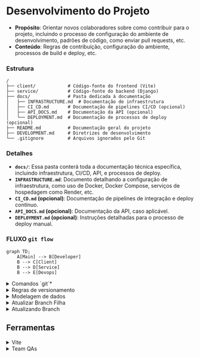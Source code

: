 # Desenvolvimento do Projeto

- **Propósito**: Orientar novos colaboradores sobre como contribuir para o projeto, incluindo o processo de configuração do ambiente de desenvolvimento, padrões de código, como enviar pull requests, etc.
- **Conteúdo**: Regras de contribuição, configuração do ambiente, processos de build e deploy, etc.

### Estrutura
```plaintext
/
├── client/            # Código-fonte do frontend (Vite)
├── service/           # Código-fonte do backend (Django)
├── docs/              # Pasta dedicada à documentação
│   ├── INFRASTRUCTURE.md  # Documentação de infraestrutura
│   ├── CI_CD.md       # Documentação de pipelines CI/CD (opcional)
│   ├── API_DOCS.md    # Documentação da API (opcional)
│   └── DEPLOYMENT.md  # Documentação de processos de deploy (opcional)
├── README.md          # Documentação geral do projeto
├── DEVELOPMENT.md     # Diretrizes de desenvolvimento
└── .gitignore         # Arquivos ignorados pelo Git
```

### Detalhes
- **`docs/`**: Essa pasta conterá toda a documentação técnica específica, incluindo infraestrutura, CI/CD, API, e processos de deploy.
- **`INFRASTRUCTURE.md`**: Documento detalhando a configuração de infraestrutura, como uso de Docker, Docker Compose, serviços de hospedagem como Render, etc.
- **`CI_CD.md` (opcional)**: Documentação de pipelines de integração e deploy contínuo.
- **`API_DOCS.md` (opcional)**: Documentação da API, caso aplicável.
- **`DEPLOYMENT.md` (opcional)**: Instruções detalhadas para o processo de deploy manual.

### FLUXO `git flow`

```mermaid
graph TD;
    A[Main] --> B[Developer]
    B --> C[Client]
    B --> D[Service]
    B --> E[Devops]
```

<details>
<summary>Comandos `git`*</summary>

# Comandos Git e Merge

> **Como inicializo o git no meu meu projeto local?**

- **`git init`**  
  Inicializa um novo repositório Git.

> **Como baixo um repositório remoto para minha máquina?**

- **`git clone <url-do-repositório>`**  
  Clona um repositório remoto para o seu ambiente local.

> **Como vejo as alterações que acabei de fazer no meu projeto?**

- **`git status`**  
  Exibe o status das alterações no repositório.

> **Preparando alterações para subir meu projeto para o repositório remoto**

- **`git add <arquivo-ou-pasta>`**  
  Adiciona arquivos ou mudanças específicas para a área de staging.

- **`git commit -m "mensagem"`**  
  Salva as mudanças no repositório com uma mensagem de commit.

- **`git push <remote> <branch>`**  
  Envia os commits para o repositório remoto.

> **Atualizar repositório local**

- **`git pull <remote> <branch>`**  
  Baixa e incorpora mudanças do repositório remoto na branch atual.

> **Visualizar as branch na sua máquina**

- **`git branch`**  
  Lista todas as branches locais.

> **Navegar pelas branch**

- **`git checkout <branch>`**  
  Muda para uma branch específica.

> **Criar branch**

- **`git checkout -b <nova-branch>`**  
  Cria uma nova branch e muda para ela.

## 2. Comandos de Merge

- **`git merge <branch>`**  
  Mescla a branch especificada na branch atual.

- **`git merge --no-ff <branch>`**  
  Faz o merge criando um commit de merge, mesmo que seja possível fazer um fast-forward.

- **`git merge --squash <branch>`**  
  Mescla as mudanças da branch especificada, mas combina todos os commits em um único commit.

- **`git merge --abort`**  
  Aborta o processo de merge e retorna o repositório ao estado antes do início do merge.

- **`git log --merges`**  
  Exibe uma lista de merges no histórico de commits.

## 3. Resolução de Conflitos

- **`git diff`**  
  Mostra as diferenças entre os arquivos.

- **`git diff --staged`**  
  Mostra as diferenças entre os arquivos preparados para o commit.

- **`git mergetool`**  
  Lança uma ferramenta gráfica para ajudar na resolução de conflitos de merge.

- **`git add <arquivo>`**  
  Marca um arquivo como resolvido após resolver um conflito.

- **`git commit`**  
  Completa o merge após a resolução de conflitos.

## 4. Comandos de Histórico e Revert

- **`git log`**  
  Exibe o histórico de commits.

- **`git log --oneline --graph --decorate --all`**  
  Exibe o histórico de commits em uma linha, com grafo e informações de branch.

- **`git reset --hard <commit>`**  
  Reseta o histórico para um commit específico, descartando mudanças locais.

- **`git revert <commit>`**  
  Reverte um commit específico, criando um novo commit que desfaz as mudanças.

## 5. Outros Comandos Úteis

- **`git stash`**  
  Armazena temporariamente as mudanças não commitadas.

- **`git stash apply`**  
  Aplica as mudanças armazenadas no stash.

- **`git rebase <branch>`**  
  Reaplica os commits da branch atual em cima de outra branch.

- **`git cherry-pick <commit>`**  
  Aplica um commit específico da branch atual ou de outra branch.

- **`git tag <nome-da-tag>`**  
  Marca um ponto específico na história do repositório, como uma versão.

- **`git remote add <nome> <url>`**  
  Adiciona um novo repositório remoto.

- **`git fetch <remote>`**  
  Baixa os commits, branches e tags de um repositório remoto sem integrar as mudanças na branch atual.

- **`git branch -d <branch>`**  
  Deleta uma branch local.

- **`git push origin --delete <branch>`**  
  Deleta uma branch no repositório remoto.

Este guia fornece uma visão geral dos comandos mais utilizados para trabalhar com Git e merges.

</details>

<details>

<summary>
    Regras de versionamento
</summary>
    Para definir regras de versionamento de código e permissões de merge no GitHub, você pode configurar as regras de proteção de branch e as políticas de revisão de código. Aqui está um guia passo a passo para configurar essas regras:

### 1. Configurando Regras de Proteção de Branch

1. **Acesse o Repositório no GitHub**:

   - Vá para o seu repositório no GitHub.

2. **Vá para as Configurações**:

   - Clique na aba "Settings" (Configurações).

3. **Branch Protection Rules**:

   - No menu lateral, clique em "Branches" (Branches).
   - Em "Branch protection rules" (Regras de proteção de branch), clique em "Add rule" (Adicionar regra).

4. **Definir Regras de Proteção**:

   - **Branch Name Pattern**: Defina o padrão de nome da branch, como `main`, `developer`, etc.
   - **Require Pull Request Reviews**:
     - Marque a opção "Require pull request reviews before merging" (Requerer revisões de pull request antes de fazer merge).
     - Defina o número de revisores necessários.
   - **Require Status Checks**:
     - Marque a opção "Require status checks to pass before merging" (Requerer verificações de status para passar antes do merge).
     - Adicione os checks de status necessários, como testes automatizados.
   - **Include Administrators**:
     - Marque "Include administrators" (Incluir administradores) se quiser que as regras também se apliquem aos administradores do repositório.
   - **Restrict Who Can Push to Matching Branches**:
     - Marque "Restrict who can push to matching branches" (Restringir quem pode fazer push para branches correspondentes).
     - Adicione os usuários ou equipes autorizados a fazer push diretamente.

5. **Salvar Regras**:
   - Clique em "Create" ou "Save changes" (Salvar alterações).

### 2. Configurando Políticas de Revisão de Código

1. **Criar uma Política de Revisão**:

   - Na seção de "Branch protection rules" (Regras de proteção de branch), defina que os pull requests precisam de aprovação antes de serem mesclados.
   - Especifique o número mínimo de revisores necessários.

2. **Configurar Revisores Padrão**:
   - Nas configurações do repositório, você pode definir revisores padrão para pull requests. Isso pode ser feito através de equipes ou usuários específicos.

### 3. Exemplo de Regras para Branches Específicas

- **Branch `main`**:

  - Nenhum push direto é permitido.
  - Todos os merges devem ser feitos através de pull requests.
  - Pelo menos 2 revisores devem aprovar o pull request.
  - Todos os status checks devem passar antes do merge.

- **Branch `developer`**:

  - Nenhum push direto é permitido.
  - Todos os merges devem ser feitos através de pull requests.
  - Pelo menos 1 revisor deve aprovar o pull request.
  - Todos os status checks devem passar antes do merge.

- **Branches `client`, `service`, `UX`, `Testes`, `PO`**:
  - Push direto pode ser permitido para membros da equipe específica.
  - Recomenda-se o uso de pull requests e revisões, especialmente para mudanças significativas.

Com essas configurações, você garante um fluxo de trabalho de versionamento de código robusto e controlado, minimizando riscos e melhorando a qualidade do código.

</details>

<details>
    <summary>Modelagem de dados</summary>

# DOCUMENTO DO MODELO DE DADOS

## 1. Introdução e visão Geral

**Objetivo:** Descrever o modelo de dados para um sistema que permite o envio e a pesquisa de preços de medicamentos. O sistema deve permitir que usuários adicionem preços de medicamentos e consultem essas informações para encontrar os melhores preços em diferentes farmácias.

**Escopo:** Este documento cobre o design das tabelas e relacionamentos necessários para suportar as funcionalidades de inclusão e pesquisa de preços de medicamentos.

**Banco de Dados:** O sistema utiliza o PostgreSQL como banco de dados para armazenar e gerenciar as informações.

## 3. Descrição das Entidades

### INFORMAÇÃO IMPORTANTE

<aside>
⚠️ Embora as tabelas e o fluxo de login possam não ser utilizados neste momento do projeto, é crucial manter essa estrutura e modelagem prontas. Isso garantirá que, no futuro, caso haja a necessidade de implementar um sistema de login, já teremos uma base sólida e bem estruturada, facilitando a adaptação e a integração sem a necessidade de um retrabalho significativo.

</aside>

**Usuário**

- **Nome da Entidade:** CustomUser
- **Descrição:** Armazena informações sobre os usuários que enviam informações sobre medicamentos.
- **Atributos:**
  - `id` (PK): Identificador único do usuário.
  - `name`: Nome do usuário.
  - `email`: E-mail do usuário.
  - `password_hash`: Hash (criptografia) da senha do usuário.

**Perfil**

- **Nome da Entidade:** Profile
- **Descrição:** Armazena informações adicionais e personalizáveis do usuário.
- **Atributos:**
  - `id` (PK): Identificador único do perfil.
  - `user_id` (FK): Referência ao usuário (chave estrangeira para a tabela CustomUser).
  - `profile_picture`: URL da foto de perfil.
  - `address`: Endereço do usuário.
  - `additional_info`: Informações adicionais sobre o usuário.

**Atributos do Usuário**

- **Nome da Entidade:** UserAttributes
- **Descrição:** Armazena diferentes atributos e estados do usuário.
- **Atributos:**
  - `id` (PK): Identificador único dos atributos do usuário.
  - `user_id` (FK): Referência ao usuário (chave estrangeira para a tabela Users).
  - `role`: Papel ou permissão do usuário (ex.: 'admin', 'editor', 'viewer').
  - `is_authenticated`: Indica se o usuário está autenticado.
  - `is_active`: Indica se a conta está ativa.
  - `last_login`: Data e hora do último login.

**Tokens**

- **Nome da Entidade:** AuthTokens
- **Descrição:** Armazena tokens de autenticação para os usuários.
- **Atributos:**
  - `id` (PK): Identificador único do token.
  - `user_id` (FK): Identificador do usuário (referência à tabela CustomUser).
  - `access_token`: Token de acesso.
  - `refresh_token`: Token de atualização.
  - `created_at`: Data e hora da criação do token.
  - `expires_at`: Data e hora de expiração do token de acesso.
  - `refresh_expires_at`: Data e hora de expiração do token de atualização.

**Medicamento**

- **Nome da Entidade:** Medicine
- **Descrição:** Armazena informações sobre medicamentos.
- **Atributos:** - `id` (PK): Identificador único do medicamento. - `name`: Nome do medicamento. - `dosage`: Dosagem do medicamento (ex.: "500mg"). - `image`: Imagem da embalagem do medicamento. - `price`: Preço do medicamento. - `date_register`: Data do cadastro do medicamento. - `available_sus`: Indica se o medicamento está disponível no SUS. - `user_id` (FK): Identificador do usuário que enviou o preço (referência à tabela Users). - `pharmacy_id` (FK): Identificador da farmácia onde o medicamento foi comprado (referência à tabela Pharmacy).
  Medicamentos da CMED

- **Nome da Entidade:** MedicineCmed
- **Descrição:** Armazena informações sobre medicamentos que estão cadastrados na CMED.
- **Atributos:**
  - `id` (PK): Identificador único do medicamento.
  - `name`: Nome do medicamento.
  - `dosage`: Dosagem do medicamento (ex.: "500mg").
  - `price`: Preço do medicamento.
  - `date_register`: Data do cadastro do medicamento.
  - `available_sus`: Indica se o medicamento está disponível no SUS.

**Farmácia**

- **Nome da Entidade:** Pharmacy
- **Descrição:** Armazena informações sobre farmácias.
- **Atributos:**
  - `id` (PK): Identificador único da farmácia.
  - `name`: Nome da farmácia.
  - `cep`: CEP da farmácia.
  - `address`: Endereço da farmácia.
  - `city`: Cidade onde a farmácia está localizada.
  - `state`: Estado onde a farmácia está localizada.

## 4. Relacionamentos

- **CustomUser - Medicine**: Um usuário pode enviar informações sobre vários medicamentos.
- **Pharmacy - Medicine**: Uma farmácia pode ter vários medicamentos registrados com preços diferentes.
- **Medicine - CustomUser**: Um medicamento pode ser associado a um único usuário que enviou a informação.
- **Medicine - Pharmacy**: Um medicamento pode ser associado a uma única farmácia onde foi registrado o preço.
- **CustomUser - Profile**: Um usuário pode ter um perfil adicional com informações detalhadas.
- **CustomUser - UserAttributes**: Um usuário pode ter atributos adicionais armazenados separadamente.
- **CustomUser - Tokens**: Um usuário pode ter múltiplos tokens de autenticação.

## **5. Regras de Negócio e Restrições**

- **Nome do Medicamento**: O nome do medicamento deve ser cadastrado exatamente como aparece na lista da CMED, garantindo conformidade com a nomenclatura oficial.
- **Preço**: Deve ser um valor numérico positivo, representado com duas casas decimais.
- **Data de Registro**: Deve ser uma data válida e não pode ser uma data futura.
- **Disponibilidade no SUS**: Deve ser um valor booleano (verdadeiro ou falso) indicando se o medicamento está disponível no SUS.

## **6. Regras de Validação de Dados**

**E-mail**

- **Formato**: O e-mail deve ser um endereço de e-mail válido, seguindo a sintaxe padrão (`user@example.com`). A validação pode ser implementada com uma expressão regular, como `'^.+@.+\..+$'`.
- **Unicidade**: O e-mail deve ser único em todo o sistema. Não são permitidos e-mails duplicados.

**Senha**

- **Comprimento**: A senha deve ter no mínimo 8 caracteres e no máximo 255 caracteres.
- **Complexidade**: A senha deve conter pelo menos uma letra maiúscula, uma letra minúscula, um número e um caractere especial (ex.: `!@#$%^&*()`).
- **Hashing**: As senhas devem ser armazenadas como hashes criptografados usando um algoritmo seguro.

**Nome do Usuário**

- **Comprimento**: O nome do usuário deve ter no mínimo 1 caractere e no máximo 255 caracteres.
- **Formato**: O nome não deve conter caracteres especiais, apenas letras e espaços.

**Preço do Medicamento**

- **Valor**: O preço deve ser um valor numérico positivo com duas casas decimais. Deve ser representado como `DECIMAL(10, 2)`.
- **Validação**: Deve ser maior que zero.

**Data de Registro**

- **Formato**: A data deve estar no formato `YYYY-MM-DD`.
- **Validação**: A data de registro não pode ser uma data futura.

**Disponibilidade no SUS**

- **Tipo**: Deve ser um valor booleano (verdadeiro ou falso).

**URL de Imagem**

- **Formato**: A URL deve ser uma string válida que aponta para uma imagem. Não deve exceder 255 caracteres.

## **7. Procedimentos de Migração e Atualização**

**Script de Criação**:

```sql
sqlCopiar código
CREATE TABLE CustomUser (
    id SERIAL PRIMARY KEY,
    name VARCHAR(255) NOT NULL,
    email VARCHAR(255) UNIQUE NOT NULL,
    password VARCHAR(255) NOT NULL
);

CREATE TABLE Profile (
    id SERIAL PRIMARY KEY,
    profile_picture VARCHAR(255),
    address VARCHAR(255),
    additional_info TEXT,
    user_id INTEGER REFERENCES CustomUser(id)
);

CREATE TABLE UserAttributes (
    id SERIAL PRIMARY KEY,
    role VARCHAR(45),
    is_authenticated BOOLEAN,
    is_active BOOLEAN,
    last_login TIMESTAMP,
    user_id INTEGER REFERENCES CustomUser(id)
);

CREATE TABLE Tokens (
    id SERIAL PRIMARY KEY,
    user_id INTEGER REFERENCES CustomUser(id),
    access_token VARCHAR(512),
    refresh_token VARCHAR(512),
    created_at TIMESTAMP NOT NULL,
    expires_at TIMESTAMP NOT NULL,
    refresh_expires_at TIMESTAMP NOT NULL
);

CREATE TABLE Pharmacy (
    id SERIAL PRIMARY KEY,
    name VARCHAR(255) NOT NULL,
    cep VARCHAR(20) NOT NULL,
    address VARCHAR(255) NOT NULL,
    city VARCHAR(100) NOT NULL,
    state VARCHAR(100) NOT NULL
);

CREATE TABLE Medicine (
    id SERIAL PRIMARY KEY,
    name VARCHAR(255) NOT NULL,
    dosage VARCHAR(50),
    chemical_name VARCHAR(255),
    image VARCHAR(255),
    price DECIMAL(10, 2) NOT NULL,
    date_register DATE NOT NULL,
    available_sus BOOLEAN,
    user_id INTEGER REFERENCES CustomUser(id),
    pharmacy_id INTEGER REFERENCES Pharmacy(id)
);

```

## **Conclusão**

Esta documentação cobre o modelo de dados e as funcionalidades principais para o sistema de inclusão e consulta de preços de medicamentos. Inclui agora a estrutura necessária para a gestão de tokens de autenticação. Se precisar de ajustes ou mais detalhes, estou aqui para ajudar! ...

</details>
<details>
<summary>
 Atualizar Branch Filha
</summary>

**Para atualizar uma branch filha com as mudanças da branch pai, você pode seguir um dos métodos abaixo**:

### 1. **Usando `merge`**
Este método é utilizado quando você quer incorporar as mudanças da branch pai (por exemplo, `develop`) na branch filha (por exemplo, `client`).

```bash
# Vá para a branch filha (client)
git checkout client

# Faça o merge da branch pai (develop) na branch filha (client)
git merge develop
```

### 2. **Usando `rebase`**
Este método reescreve o histórico da branch filha para parecer que ela foi criada a partir do commit mais recente da branch pai. Isso é útil para manter um histórico de commits mais linear.

```bash
# Vá para a branch filha (client)
git checkout client

# Faça o rebase da branch filha (client) com a branch pai (develop)
git rebase develop
```

### Considerações
- **`merge`** cria um commit de merge, o que pode ser útil para manter um histórico claro de quando as mudanças foram integradas.
- **`rebase`** reescreve o histórico e é útil para manter um histórico mais limpo e linear, mas pode ser mais complexo de usar, especialmente se houver conflitos.

Escolha o método que melhor se adapta ao fluxo de trabalho do seu projeto.
</details>
<details>
    <summary>Atualizando Branch</summary>
    Para puxar as atualizações da branch pai para a sua branch atual, você pode usar um dos seguintes comandos, dependendo da estratégia de integração que você deseja adotar:

### 1. **Merge (Padrão)**

Essa opção criará um merge commit, combinando as mudanças da branch pai com a sua branch atual.

```bash
git merge nome-da-branch-pai
```

### 2. **Rebase**

Essa opção aplicará as mudanças da branch pai no topo da sua branch atual, mantendo um histórico linear.

```bash
git rebase nome-da-branch-pai
```

### 3. **Fast-forward**

Se você sabe que as mudanças na sua branch atual podem ser aplicadas diretamente após as mudanças da branch pai (sem a necessidade de um merge commit), use:

```bash
git merge --ff-only nome-da-branch-pai
```

### Passo a Passo

1. **Certifique-se de estar na sua branch atual:**

   ```bash
   git checkout sua-branch
   ```

2. **Puxe as últimas atualizações da branch pai para garantir que você está sincronizado com o repositório remoto:**

   ```bash
   git fetch origin nome-da-branch-pai
   ```

3. **Realize a integração usando uma das estratégias acima:**
   - Com `git merge`, `git rebase` ou `git merge --ff-only`, conforme explicado.

### Exemplo

Se sua branch atual é `feature` e a branch pai é `develop`, você faria o seguinte:

```bash
git checkout feature
git fetch origin develop
git merge develop   # ou git rebase develop
```

Isso integrará as últimas mudanças da branch `develop` na sua branch `feature`.

</details>

## Ferramentas

<details>
    <summary>Vite</summary>
    
A biblioteca **Vite** é uma ferramenta de construção de projetos moderna, focada em melhorar a experiência de desenvolvimento para aplicações web. Aqui estão alguns dos principais pontos sobre o Vite:

### Principais Características

1. **Desempenho Rápido**:

   - Utiliza **ES modules** no navegador para otimizar o tempo de carregamento durante o desenvolvimento.
   - O tempo de inicialização e recarregamento é significativamente reduzido, permitindo um fluxo de trabalho mais ágil.

2. **Hot Module Replacement (HMR)**:

   - O Vite oferece HMR extremamente rápido, permitindo que as alterações no código sejam refletidas no navegador em tempo real, sem perder o estado da aplicação.

3. **Compatibilidade com Frameworks**:

   - Suporta diversos frameworks populares como **Vue**, **React**, **Svelte**, entre outros, facilitando o desenvolvimento independente do framework escolhido.

4. **Configuração Simples**:

   - A configuração é simplificada e pode ser feita através de um arquivo `vite.config.js`, permitindo personalizações conforme a necessidade do projeto.

5. **Build Otimizada**:

   - Para produção, o Vite utiliza **Rollup** para otimização de builds, permitindo que você aproveite recursos avançados de empacotamento.

6. **Plugin Ecosystem**:
   - Possui um ecossistema de plugins, permitindo que os desenvolvedores estendam as funcionalidades do Vite para atender a necessidades específicas.

# Documentação de Instalação do Projeto Vite

Esta documentação é destinada a desenvolvedores que desejam contribuir com o projeto criado com Vite. Siga os passos abaixo para configurar o ambiente de desenvolvimento.

## Pré-requisitos

- **Node.js** (versão 12 ou superior)
- **npm** (geralmente vem instalado com o Node.js)

## Passo a Passo para Instalação

### 1. Clonar o Repositório

Use o comando abaixo para clonar o repositório do projeto:

```bash
git clone <URL_DO_REPOSITÓRIO>
```

### 2. Navegar para o Diretório do Projeto

Entre no diretório do projeto clonado:

```bash
cd <NOME_DO_DIRETÓRIO>
```

### 3. Instalar Dependências

Execute o comando para instalar as dependências do projeto:

```bash
npm install
```

### 4. Iniciar o Servidor de Desenvolvimento

Para iniciar o servidor de desenvolvimento, utilize o seguinte comando:

```bash
npm run dev
```

### 5. Acessar a Aplicação

Abra seu navegador e acesse:

```
http://localhost:3000
```

### 6. Contribuindo

- Faça suas alterações no código.
- Teste suas alterações localmente.
- Para enviar suas contribuições, crie uma _branch_ e abra um _pull request_.

## Conclusão

Agora você está pronto para começar a colaborar no projeto! Se tiver dúvidas, consulte a documentação ou entre em contato com o time.

</details>

<details>
 <summary>
    Team QAs
 </summary>

> Esse README ajuda a estruturar o processo de homologação e garantir que todos os envolvidos no projeto estejam alinhados com os procedimentos de qualidade.

## Homologação e Testes de Qualidade

### Fluxo de Homologação

Os desenvolvedores devem seguir o seguinte fluxo para garantir que o código seja devidamente testado antes de ser integrado à branch principal:

1. **Desenvolvimento**: Cada desenvolvedor trabalha em uma branch separada (ex: `client`, `service`).
2. **Atualização da Branch `develop`**: Após concluir a tarefa, o desenvolvedor faz um merge da sua branch (`client` ou `service`) na branch `develop`.
3. **Homologação**: A branch `develop` é usada exclusivamente para testes de QA. Ela deve estar sempre atualizada com as últimas mudanças para que os QAs possam realizar seus testes.
4. **Testes de QA**: Os QAs acessam o ambiente de homologação onde a branch `develop` está rodando para realizar os testes.
5. **Correções e Ajustes**: Caso sejam identificados bugs ou problemas, as correções são feitas nas branches correspondentes (`client`, `service`) e, após validadas, são novamente integradas à branch `develop`.

```mermaid
%% Diagrama de fluxo de homologação

graph TD;
    subgraph Desenvolvimento
        A[Branch Client] --> B[Branch Develop];
        C[Branch Service] --> B[Branch Develop];
    end

    B --> D[Ambiente de Homologação];
    D --> E[Testes de QA];
    E --> |Bugs Encontrados| F[Correções nas Branches Individuais];
    F --> B;
```
Esta documentação cobre o modelo de dados e as funcionalidades principais para o sistema de inclusão e consulta de preços de medicamentos. Inclui agora a estrutura necessária para a gestão de tokens de autenticação.
</details>
